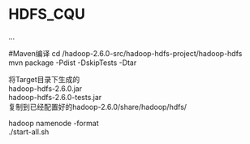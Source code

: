 # HDFS_CQU
...</br>

#Maven编译
cd /hadoop-2.6.0-src/hadoop-hdfs-project/hadoop-hdfs</br>
mvn package -Pdist -DskipTests -Dtar</br>

将Target目录下生成的</br>
hadoop-hdfs-2.6.0.jar</br>
hadoop-hdfs-2.6.0-tests.jar</br>
复制到已经配置好的hadoop-2.6.0/share/hadoop/hdfs/</br>

hadoop namenode -format</br>
./start-all.sh</br>


